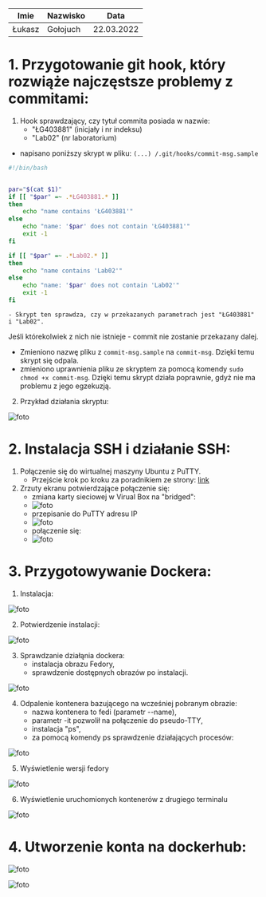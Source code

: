 | Imie   | Nazwisko   | Data       |
|--------|------------|------------|
| Łukasz | Gołojuch   | 22.03.2022 |

# 1. Przygotowanie git hook, który rozwiąże najczęstsze problemy z commitami:

1. Hook sprawdzający, czy tytuł commita posiada w nazwie:
    - "ŁG403881" (inicjały i nr indeksu)
    - "Lab02" (nr laboratorium)
- napisano poniższy skrypt w pliku: ```(...) /.git/hooks/commit-msg.sample```
```bash
#!/bin/bash


par="$(cat $1)"
if [[ "$par" =~ .*ŁG403881.* ]]
then
    echo "name contains 'ŁG403881'"
else
    echo "name: '$par' does not contain 'ŁG403881'"
    exit -1
fi

if [[ "$par" =~ .*Lab02.* ]]
then
    echo "name contains 'Lab02'"
else
    echo "name: '$par' does not contain 'Lab02'"
    exit -1
fi
```
    - Skrypt ten sprawdza, czy w przekazanych parametrach jest "ŁG403881" i "Lab02".
Jeśli którekolwiek z nich nie istnieje - commit nie zostanie przekazany dalej.
- Zmieniono nazwę pliku z ```commit-msg.sample``` na ```commit-msg```. Dzięki temu skrypt się odpala.
- zmieniono uprawnienia pliku ze skryptem za pomocą komendy ```sudo chmod +x commit-msg```. Dzięki temu skrypt działa poprawnie, gdyż nie ma problemu z jego egzekuzją.

2. Przykład działania skryptu:

![foto](./Screenshot_1.png)

# 2. Instalacja SSH i działanie SSH:
1. Połączenie się do wirtualnej maszyny Ubuntu z PuTTY.
    - Przejście krok po kroku za poradnikiem ze strony: [link](https://abodeqa.com/ssh-to-ubuntu-installed-on-virtualbox-putty-to-ubuntu/)
2. Zrzuty ekranu potwierdzające połączenie się:
    - zmiana karty sieciowej w Virual Box na "bridged":
    - ![foto](./Screenshot_3.png)
    - przepisanie do PuTTY adresu IP
    - ![foto](./Screenshot_1_5.png)
    - połączenie się:
    - ![foto](./Screenshot_2.png)

# 3. Przygotowywanie Dockera:
1. Instalacja:

![foto](./Screenshot_4.png)

2. Potwierdzenie instalacji:

![foto](./Screenshot_5.png)

3. Sprawdzanie działąnia dockera:
    - instalacja obrazu Fedory,
    - sprawdzenie dostępnych obrazów po instalacji.

![foto](./Screenshot_7.png)

4. Odpalenie  kontenera bazującego na wcześniej pobranym obrazie:
    - nazwa kontenera to fedi (parametr --name),
    - parametr -it pozwolił na połączenie do pseudo-TTY,
    - instalacja "ps",
    - za pomocą komendy ps sprawdzenie działających procesów:

![foto](./Screenshot_8.png)

5. Wyświetlenie wersji fedory

![foto](./Screenshot_10.png)

6. Wyświetlenie uruchomionych kontenerów z drugiego terminalu

![foto](./Screenshot_11.png)

# 4. Utworzenie konta na dockerhub:

![foto](./Screenshot_12.png)

![foto](./Screenshot_13.png)
